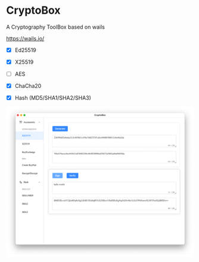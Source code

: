 # CryptoBox
A Cryptography ToolBox based on wails

https://wails.io/

- [x] Ed25519
- [x] X25519
- [ ] AES
- [x] ChaCha20
- [x] Hash (MD5/SHA1/SHA2/SHA3)


![screenshot.png](./screenshot.png)
